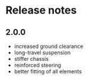 # Release notes

## 2.0.0

- increased ground clearance
- long-travel suspension
- stiffer chassis
- reinforced steering
- better fitting of all elements
